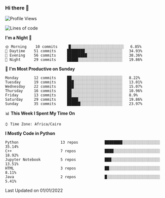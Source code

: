 ### Hi there 👋

<!--
**AMR-KELEG/AMR-KELEG** is a ✨ _special_ ✨ repository because its `README.md` (this file) appears on your GitHub profile.

Here are some ideas to get you started:

- 🔭 I’m currently working on ...
- 🌱 I’m currently learning ...
- 👯 I’m looking to collaborate on ...
- 🤔 I’m looking for help with ...
- 💬 Ask me about ...
- 📫 How to reach me: ...
- 😄 Pronouns: ...
- ⚡ Fun fact: ...
-->

<!--START_SECTION:waka-->
![Profile Views](http://img.shields.io/badge/Profile%20Views-2-blue)

![Lines of code](https://img.shields.io/badge/From%20Hello%20World%20I%27ve%20Written-3%20Million%20lines%20of%20code-blue)

**I'm a Night 🦉** 

```text
🌞 Morning    10 commits     █░░░░░░░░░░░░░░░░░░░░░░░░   6.85% 
🌆 Daytime    51 commits     ████████░░░░░░░░░░░░░░░░░   34.93% 
🌃 Evening    56 commits     █████████░░░░░░░░░░░░░░░░   38.36% 
🌙 Night      29 commits     █████░░░░░░░░░░░░░░░░░░░░   19.86%

```
📅 **I'm Most Productive on Sunday** 

```text
Monday       12 commits     ██░░░░░░░░░░░░░░░░░░░░░░░   8.22% 
Tuesday      19 commits     ███░░░░░░░░░░░░░░░░░░░░░░   13.01% 
Wednesday    22 commits     ███░░░░░░░░░░░░░░░░░░░░░░   15.07% 
Thursday     16 commits     ██░░░░░░░░░░░░░░░░░░░░░░░   10.96% 
Friday       13 commits     ██░░░░░░░░░░░░░░░░░░░░░░░   8.9% 
Saturday     29 commits     █████░░░░░░░░░░░░░░░░░░░░   19.86% 
Sunday       35 commits     ██████░░░░░░░░░░░░░░░░░░░   23.97%

```


📊 **This Week I Spent My Time On** 

```text
⌚︎ Time Zone: Africa/Cairo

```

**I Mostly Code in Python** 

```text
Python                   13 repos            ████████░░░░░░░░░░░░░░░░░   35.14% 
C++                      7 repos             ████░░░░░░░░░░░░░░░░░░░░░   18.92% 
Jupyter Notebook         5 repos             ███░░░░░░░░░░░░░░░░░░░░░░   13.51% 
HTML                     3 repos             ██░░░░░░░░░░░░░░░░░░░░░░░   8.11% 
Java                     2 repos             █░░░░░░░░░░░░░░░░░░░░░░░░   5.41%

```



 Last Updated on 01/01/2022
<!--END_SECTION:waka-->
